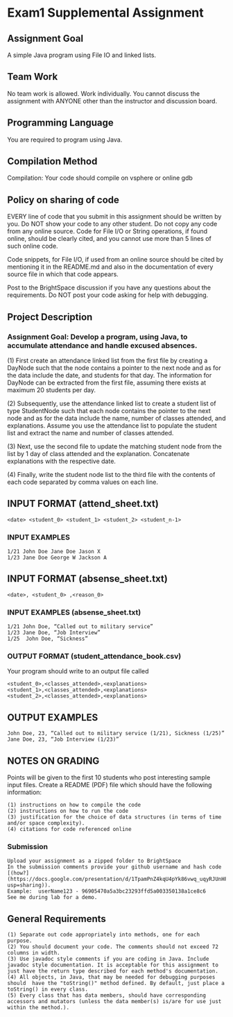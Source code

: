 # Exam1 Supplemental Assignment
## Assignment Goal 
A simple Java program using File IO and linked lists.
## Team Work 
No team work is allowed. Work individually. You cannot discuss the 
assignment with ANYONE other than the instructor and discussion board. 
## Programming Language 
You are required to program using Java. 
## Compilation Method 
Compilation: Your code should compile on vsphere or online gdb 
## Policy on sharing of code 
 EVERY line of code that you submit in this assignment should be written by you. Do NOT show your code to any other student. Do not copy any code from any online source. Code for File I/O or String operations, if found online, should be clearly cited, and you cannot use more than 5 lines of such online code. 

Code snippets, for File I/O, if used from an online source should be cited by mentioning it in the README.md and also in the documentation of every source file in which that code appears. 

 Post to the BrightSpace discussion if you have any questions about the requirements. Do NOT post your code asking for help with debugging. 
## Project Description 
### Assignment Goal: Develop a program, using Java, to accumulate attendance and handle excused absences. 

(1) First create an attendance linked list from the first file by creating a DayNode such that the node contains a pointer to the next node and as for the data include the date, and students for that day. The information for DayNode can be extracted from the first file, assuming there exists at maximum 20 students per day.

(2) Subsequently, use the attendance linked list to create a student list of type StudentNode such that each node contains the pointer to the next node and as for the data include the name, number of classes attended, and explanations. Assume you use the attendance list to populate the student list and extract the name and number of classes attended.

(3) Next, use the second file to update the matching student node from the list by 1 day of class attended and the explanation. Concatenate explanations with the respective date.

(4) Finally, write the student node list to the third file with the contents of each code separated by comma values on each line.

## INPUT FORMAT (attend_sheet.txt)
```
<date> <student_0> <student_1> <student_2> <student_n-1>
```

### INPUT EXAMPLES 
```
1/21 John Doe Jane Doe Jason X
1/23 Jane Doe George W Jackson A 
```

## INPUT FORMAT (absense_sheet.txt)
```
<date>, <student_0> ,<reason_0>
```

### INPUT EXAMPLES (absense_sheet.txt)
```
1/21 John Doe, “Called out to military service”
1/23 Jane Doe, “Job Interview”
1/25  John Doe, “Sickness”
```

### OUTPUT FORMAT (student_attendance_book.csv)
Your program should write to an output file called 
```
<student_0>,<classes_attended>,<explanations> 
<student_1>,<classes_attended>,<explanations> 
<student_2>,<classes_attended>,<explanations> 
```

## OUTPUT EXAMPLES 
```
John Doe, 23, “Called out to military service (1/21), Sickness (1/25)”
Jane Doe, 23, “Job Interview (1/23)”
```

## NOTES ON GRADING 
Points will be given to the first 10 students who post interesting sample input files. 
Create a README (PDF) file which should have the following information: 
```
(1) instructions on how to compile the code 
(2) instructions on how to run the code 
(3) justification for the choice of data structures (in terms of time and/or space complexity). 
(4) citations for code referenced online
```

### Submission 
```
Upload your assignment as a zipped folder to BrightSpace
In the submission comments provide your github username and hash code [(how?](https://docs.google.com/presentation/d/1TpamPnZ4kqU4pYk86vwq_uqyRJUnHFUXsdNEobfmi7w/edit?usp=sharing)).
Example:  userName123 - 96905470a5a3bc23293ffd5a003350138a1ce8c6
See me during lab for a demo.
```

## General Requirements 
```
(1) Separate out code appropriately into methods, one for each purpose. 
(2) You should document your code. The comments should not exceed 72 columns in width. 
(3) Use javadoc style comments if you are coding in Java. Include javadoc style documentation. It is acceptable for this assignment to just have the return type described for each method's documentation. 
(4) All objects, in Java, that may be needed for debugging purposes should  have the "toString()" method defined. By default, just place a toString() in every class. 
(5) Every class that has data members, should have corresponding accessors and mutators (unless the data member(s) is/are for use just within the method.).
```
